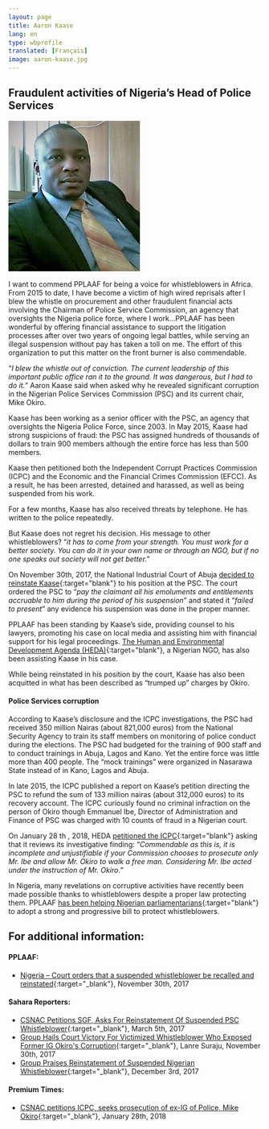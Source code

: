 ```yaml
---
layout: page
title: Aaron Kaase
lang: en
type: wbprofile
translated: [Français]
image: aaron-kaase.jpg
---
```


<h2>Fraudulent activities of Nigeria’s Head of Police Services</h2>

<div class="profile-block">
<img src="/assets/images/profiles/aaron-kaase.jpg">
<p class="top-blockquote">I want to commend PPLAAF for being a voice for whistleblowers in Africa. From 2015 to date, I have become a victim of high wired reprisals after I blew the whistle on procurement and other fraudulent financial acts involving the Chairman of Police Service Commission, an agency that oversights the Nigeria police force, where I work…PPLAAF has been wonderful by offering financial assistance to support the litigation processes after over two years of ongoing legal battles, while serving an illegal suspension without pay has taken a toll on me. The effort of this organization to put this matter on the front burner is also commendable.</p>
</div>

“_I blew the whistle out of conviction. The current leadership of this important public office ran it to the ground. It was dangerous, but I had to do it._” Aaron Kaase said when asked why he revealed significant corruption in the Nigerian Police Services Commission (PSC) and its current chair, Mike Okiro.

Kaase has been working as a senior officer with the PSC, an agency that oversights the Nigeria Police Force, since 2003. In May 2015, Kaase had strong suspicions of fraud: the PSC has assigned hundreds of thousands of dollars to train 900 members although the entire force has less than 500 members. 

Kaase then petitioned both the Independent Corrupt Practices Commission (ICPC) and the Economic and the Financial Crimes Commission (EFCC). As a result, he has been arrested, detained and harassed, as well as being suspended from his work.

For a few months, Kaase has also received threats by telephone. He has written to the police repeatedly.

But Kaase does not regret his decision. His message to other whistleblowers? “_it has to come from your strength. You must work for a better society. You can do it in your own name or through an NGO, but if no one speaks out society will not get better._”

On November 30th, 2017, the National Industrial Court of Abuja [decided to reinstate Kaase](https://pplaaf.org/downloads/COURT-JUDGEMENT.pdf){:target="blank"} to his position at the PSC. The court ordered the PSC to “_pay the claimant all his emoluments and entitlements accruable to him during the period of his suspension_” and stated it “_failed to present_” any evidence his suspension was done in the proper manner.

PPLAAF has been standing by Kaase’s side, providing counsel to his lawyers, promoting his case on local media and assisting him with financial support for his legal proceedings. [The Human and Environmental Development Agenda (HEDA)](https://hedang.org/){:target="blank"}, a Nigerian NGO, has also been assisting Kaase in his case.

While being reinstated in his position by the court, Kaase has also been acquitted in what has been described as “trumped up” charges by Okiro. 

#### Police Services corruption
According to Kaase’s disclosure and the ICPC investigations, the PSC had received 350 million Nairas (about 821,000 euros) from the National Security Agency to train its staff members on monitoring of police conduct during the elections. The PSC had budgeted for the training of 900 staff and to conduct trainings in Abuja, Lagos and Kano. Yet the entire force was little more than 400 people. The “mock trainings” were organized in Nasarawa State instead of in Kano, Lagos and Abuja.

In late 2015, the ICPC published a report on Kaase’s petition directing the PSC to refund the sum of 133 million nairas (about 312,000 euros) to its recovery account. The ICPC curiously found no criminal infraction on the person of Okiro though Emmanuel Ibe, Director of Administration and Finance of PSC was charged with 10 counts of fraud in a Nigerian court.

On January 28 th , 2018, HEDA [petitioned the ICPC](https://www.premiumtimesng.com/news/more-news/256920-csnac-petitions-icpc-seeks-prosecution-ex-ig-police-mike-okiro.html){:target="blank"} asking that it reviews its investigative finding: “_Commendable as this is, it is incomplete and unjustifiable if your Commission chooses to prosecute only Mr. Ibe and allow Mr. Okiro to walk a free man. Considering Mr. Ibe acted under the instruction of Mr. Okiro._”

In Nigeria, many revelations on corruptive activities have recently been made possible thanks to whistleblowers despite a proper law protecting them. PPLAAF [has been helping Nigerian parliamentarians](https://pplaaf.org/2017/06/15/nigerian-parliament.html){:target="blank"} to adopt a strong and progressive bill to protect whistleblowers.


## For additional information:
 
#### PPLAAF: 
- [Nigeria – Court orders that a suspended whistleblower be recalled and reinstated](https://pplaaf.org/2017/11/30/nigeria-court-orders-whistleblower-reinstation.html){:target="_blank"}, November 30th, 2017

#### Sahara Reporters:
- [CSNAC Petitions SGF, Asks For Reinstatement Of Suspended PSC Whistleblower](http://saharareporters.com/2017/03/05/csnac-petitions-sgf-asks-reinstatement-suspended-psc-whistleblower){:target="_blank"}, March 5th, 2017
- [Group Hails Court Victory For Victimized Whistleblower Who Exposed Former IG Okiro's Corruption](http://saharareporters.com/2017/11/30/group-hails-court-victory-victimized-whistleblower-who-exposed-former-ig-okiros){:target="_blank"}, Lanre Suraju, November 30th, 2017
- [Group Praises Reinstatement of Suspended Nigerian Whistleblower](http://saharareporters.com/2017/12/03/group-praises-reinstatement-suspended-nigerian-whistleblower){:target="_blank"}, December 3rd, 2017

#### Premium Times:
 - [CSNAC petitions ICPC, seeks prosecution of ex-IG of Police, Mike Okiro](https://www.premiumtimesng.com/news/more-news/256920-csnac-petitions-icpc-seeks-prosecution-ex-ig-police-mike-okiro.html){:target="_blank"}, January 28th, 2018
 